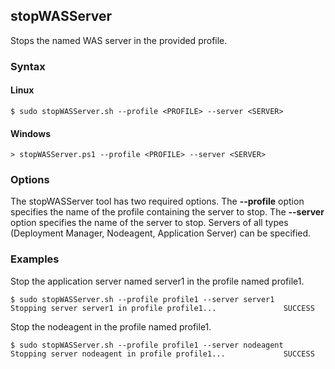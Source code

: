 ## stopWASServer

Stops the named WAS server in the provided profile.

### Syntax

#### Linux
```
$ sudo stopWASServer.sh --profile <PROFILE> --server <SERVER>
```

#### Windows
```
> stopWASServer.ps1 --profile <PROFILE> --server <SERVER>
```

### Options

The stopWASServer tool has two required options. The **--profile** option specifies the name of the profile containing the
server to stop. The **--server** option specifies the name of the server to stop. Servers of all types (Deployment Manager,
Nodeagent, Application Server) can be specified.

### Examples

Stop the application server named server1 in the profile named profile1.

```
$ sudo stopWASServer.sh --profile profile1 --server server1
Stopping server server1 in profile profile1...               SUCCESS
```

Stop the nodeagent in the profile named profile1.

```
$ sudo stopWASServer.sh --profile profile1 --server nodeagent
Stopping server nodeagent in profile profile1...             SUCCESS
```